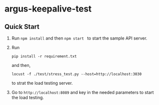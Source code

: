 # argus-keepalive-test

## Quick Start

1. Run ```npm install``` and then ```npm start ``` to start the sample API server.
2. Run

    ```
    pip install -r requirement.txt
    ```
    
    and then,
    
    ```
    locust -f ./test/stress_test.py --host=http://localhost:3030
    ```
    
    to strat the load testing server.
3. Go to ```http://localhost:8089``` and key in the needed parameters to start the load testing.

